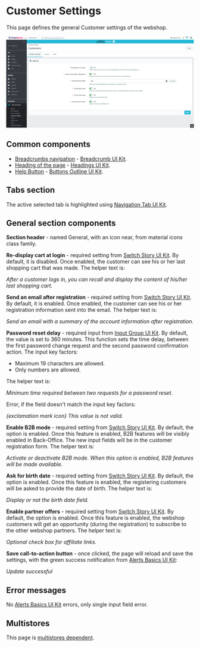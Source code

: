 # Customer Settings

This page defines the general Customer settings of the webshop.

![Customers Settings UI](<../../../../../../../.gitbook/assets/image (6) (1).png>)

## Common components

* [Breadcrumbs navigation](../../../../../common-components/breadcrumbs.md) - [Breadcrumb UI Kit](https://build.prestashop.com/prestashop-ui-kit/?path=/story/breadcrumb--breadcrumb).
* [Heading of the page](../../../../../common-components/heading-of-the-page.md) - [Headings UI Kit](https://build.prestashop.com/prestashop-ui-kit/?path=/story/headings--headings).
* [Help Button](../../../../../common-components/help-button.md) - [Buttons Outline UI Kit](https://build.prestashop.com/prestashop-ui-kit/?path=/story/buttons--outline).

## Tabs section

The active selected tab is highlighted using [Navigation Tab UI Kit](https://build.prestashop.com/prestashop-ui-kit/?path=/story/navigation--navigation-tabs).

## General section components

**Section header** - named General, with an icon near, from material icons class family.

**Re-display cart at login** - required setting from [Switch Story UI Kit](https://build.prestashop.com/prestashop-ui-kit/?path=/story/forms--switch-story). By default, it is disabled. Once enabled, the customer can see his or her last shopping cart that was made. The helper text is:

_After a customer logs in, you can recall and display the content of his/her last shopping cart._

**Send an email after registration** - required setting from [Switch Story UI Kit](https://build.prestashop.com/prestashop-ui-kit/?path=/story/forms--switch-story). By default, it is enabled. Once enabled, the customer can see his or her registration information sent into the email. The helper text is:

_Send an email with a summary of the account information after registration._

**Password reset delay** - required input from [Input Group UI Kit](https://build.prestashop.com/prestashop-ui-kit/?path=/story/forms--input-group). By default, the value is set to 360 minutes. This function sets the time delay, between the first password change request and the second password confirmation action. The input key factors:

* Maximum 19 characters are allowed.
* Only numbers are allowed.

The helper text is:

_Minimum time required between two requests for a password reset._

Error, if the field doesn't match the input key factors:

_{exclamation mark icon} This value is not valid._

**Enable B2B mode** - required setting from [Switch Story UI Kit](https://build.prestashop.com/prestashop-ui-kit/?path=/story/forms--switch-story). By default, the option is enabled. Once this feature is enabled, B2B features will be visibly enabled in Back-Office. The new input fields will be in the customer registration form. The helper text is:

_Activate or deactivate B2B mode. When this option is enabled, B2B features will be made available._

**Ask for birth date** - required setting from [Switch Story UI Kit](https://build.prestashop.com/prestashop-ui-kit/?path=/story/forms--switch-story). By default, the option is enabled. Once this feature is enabled, the registering customers will be asked to provide the date of birth. The helper text is:

_Display or not the birth date field._

**Enable partner offers** - required setting from [Switch Story UI Kit](https://build.prestashop.com/prestashop-ui-kit/?path=/story/forms--switch-story). By default, the option is enabled. Once this feature is enabled, the webshop customers will get an opportunity (during the registration) to subscribe to the other webshop partners. The helper text is:

_Optional check box for affiliate links._

**Save call-to-action button** - once clicked, the page will reload and save the settings, with the green success notification from [Alerts Basics UI Kit](https://build.prestashop.com/prestashop-ui-kit/?path=/story/alerts--basics):

_Update successful_

## Error messages

No [Alerts Basics UI Kit](https://build.prestashop.com/prestashop-ui-kit/?path=/story/alerts--basics) errors, only single input field error.

## Multistores

This page is [multistores dependent](../../../../../common-components/multistores-dependent.md).





